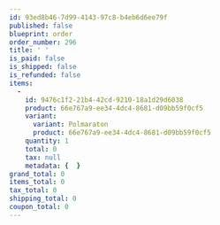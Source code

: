 ```yaml
---
id: 93ed8b46-7d99-4143-97c8-b4eb6d6ee79f
published: false
blueprint: order
order_number: 296
title: ' '
is_paid: false
is_shipped: false
is_refunded: false
items:
  -
    id: 9476c1f2-21b4-42cd-9210-18a1d29d6038
    product: 66e767a9-ee34-4dc4-8681-d09bb59f0cf5
    variant:
      variant: Polmaraton
      product: 66e767a9-ee34-4dc4-8681-d09bb59f0cf5
    quantity: 1
    total: 0
    tax: null
    metadata: {  }
grand_total: 0
items_total: 0
tax_total: 0
shipping_total: 0
coupon_total: 0
---
```

